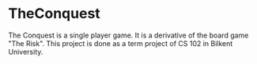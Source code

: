 # TheConquest
The Conquest is a single player game. It is a derivative of the board game "The Risk". This project is done as a term project of CS 102 in Bilkent University.

